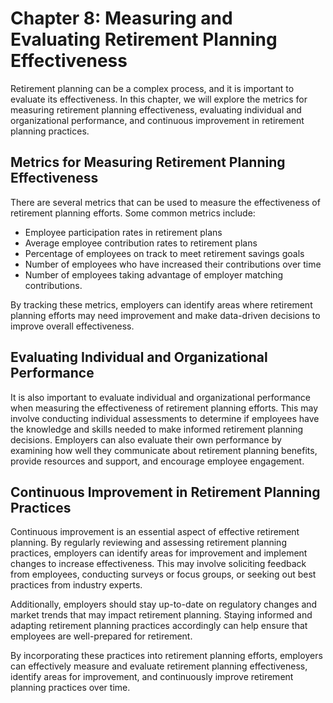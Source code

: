 Chapter 8: Measuring and Evaluating Retirement Planning Effectiveness
=====================================================================

Retirement planning can be a complex process, and it is important to evaluate its effectiveness. In this chapter, we will explore the metrics for measuring retirement planning effectiveness, evaluating individual and organizational performance, and continuous improvement in retirement planning practices.

Metrics for Measuring Retirement Planning Effectiveness
-------------------------------------------------------

There are several metrics that can be used to measure the effectiveness of retirement planning efforts. Some common metrics include:

* Employee participation rates in retirement plans
* Average employee contribution rates to retirement plans
* Percentage of employees on track to meet retirement savings goals
* Number of employees who have increased their contributions over time
* Number of employees taking advantage of employer matching contributions.

By tracking these metrics, employers can identify areas where retirement planning efforts may need improvement and make data-driven decisions to improve overall effectiveness.

Evaluating Individual and Organizational Performance
----------------------------------------------------

It is also important to evaluate individual and organizational performance when measuring the effectiveness of retirement planning efforts. This may involve conducting individual assessments to determine if employees have the knowledge and skills needed to make informed retirement planning decisions. Employers can also evaluate their own performance by examining how well they communicate about retirement planning benefits, provide resources and support, and encourage employee engagement.

Continuous Improvement in Retirement Planning Practices
-------------------------------------------------------

Continuous improvement is an essential aspect of effective retirement planning. By regularly reviewing and assessing retirement planning practices, employers can identify areas for improvement and implement changes to increase effectiveness. This may involve soliciting feedback from employees, conducting surveys or focus groups, or seeking out best practices from industry experts.

Additionally, employers should stay up-to-date on regulatory changes and market trends that may impact retirement planning. Staying informed and adapting retirement planning practices accordingly can help ensure that employees are well-prepared for retirement.

By incorporating these practices into retirement planning efforts, employers can effectively measure and evaluate retirement planning effectiveness, identify areas for improvement, and continuously improve retirement planning practices over time.



